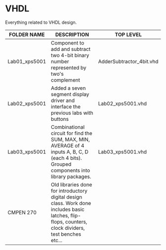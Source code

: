 # VHDL
Everything related to VHDL design.

|FOLDER NAME|DESCRIPTION| TOP LEVEL
|-----------|-----------| -------
|Lab01_xps5001|Component to add and subtract two 4-bit binary number represented by two's complement | AdderSubtractor_4bit.vhd
|Lab02_xps5001|Added a seven segment display driver and interface the previous labs with buttons     | Lab02_xps5001.vhd
|Lab03_xps5001|Combinational circuit for find the SUM, MAX, MIN, AVERAGE of 4 inputs A, B, C, D (each 4 bits). Grouped components into library packages. | Lab03_xps5001.vhd 
|CMPEN 270| Old libraries done for introductory digital design class. Work done includes basic latches, flip-flops, counters, clock dividers, test benches etc... |
